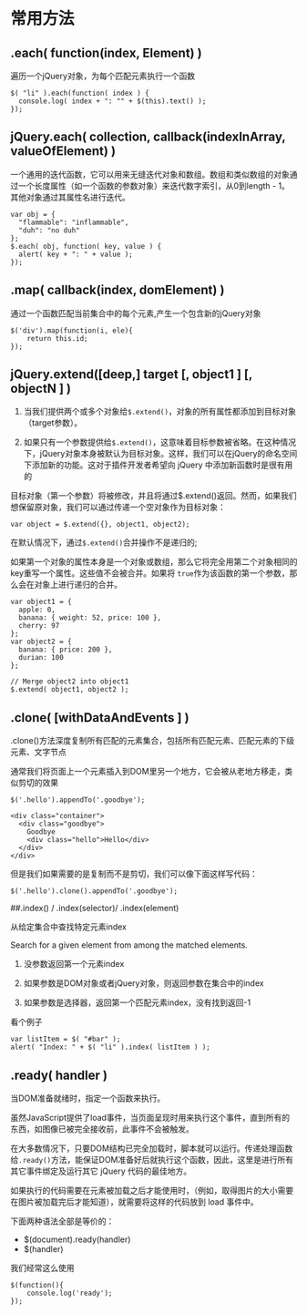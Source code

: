 # 常用方法

## .each( function(index, Element) )

遍历一个jQuery对象，为每个匹配元素执行一个函数

	$( "li" ).each(function( index ) {
	  console.log( index + ": "" + $(this).text() );
	});

## jQuery.each( collection, callback(indexInArray, valueOfElement) )

一个通用的迭代函数，它可以用来无缝迭代对象和数组。数组和类似数组的对象通过一个长度属性（如一个函数的参数对象）来迭代数字索引，从0到length - 1。其他对象通过其属性名进行迭代。

	var obj = {
	  "flammable": "inflammable",
	  "duh": "no duh"
	};
	$.each( obj, function( key, value ) {
	  alert( key + ": " + value );
	});

## .map( callback(index, domElement) )

通过一个函数匹配当前集合中的每个元素,产生一个包含新的jQuery对象

	$('div').map(function(i, ele){
		return this.id;
	});

## jQuery.extend([deep,] target [, object1 ] [, objectN ] )

1. 当我们提供两个或多个对象给`$.extend()`，对象的所有属性都添加到目标对象（target参数）。

2. 如果只有一个参数提供给`$.extend()`，这意味着目标参数被省略。在这种情况下，jQuery对象本身被默认为目标对象。这样，我们可以在jQuery的命名空间下添加新的功能。这对于插件开发者希望向 jQuery 中添加新函数时是很有用的

目标对象（第一个参数）将被修改，并且将通过$.extend()返回。然而，如果我们想保留原对象，我们可以通过传递一个空对象作为目标对象：

	var object = $.extend({}, object1, object2);

在默认情况下，通过`$.extend()`合并操作不是递归的;

如果第一个对象的属性本身是一个对象或数组，那么它将完全用第二个对象相同的key重写一个属性。这些值不会被合并。如果将 `true`作为该函数的第一个参数，那么会在对象上进行递归的合并。

	var object1 = {
	  apple: 0,
	  banana: { weight: 52, price: 100 },
	  cherry: 97
	};
	var object2 = {
	  banana: { price: 200 },
	  durian: 100
	};

	// Merge object2 into object1
	$.extend( object1, object2 );

## .clone( [withDataAndEvents ] )

.clone()方法深度复制所有匹配的元素集合，包括所有匹配元素、匹配元素的下级元素、文字节点

通常我们将页面上一个元素插入到DOM里另一个地方，它会被从老地方移走，类似剪切的效果


	$('.hello').appendTo('.goodbye');

	<div class="container">
	  <div class="goodbye">
	    Goodbye
	    <div class="hello">Hello</div>
	  </div>
	</div>

但是我们如果需要的是复制而不是剪切，我们可以像下面这样写代码：

	$('.hello').clone().appendTo('.goodbye');

##.index() / .index(selector)/ .index(element)

从给定集合中查找特定元素index

Search for a given element from among the matched elements.

1. 没参数返回第一个元素index

2. 如果参数是DOM对象或者jQuery对象，则返回参数在集合中的index

3. 如果参数是选择器，返回第一个匹配元素index，没有找到返回-1

看个例子

	var listItem = $( "#bar" );
	alert( "Index: " + $( "li" ).index( listItem ) );

## .ready( handler )

当DOM准备就绪时，指定一个函数来执行。

虽然JavaScript提供了load事件，当页面呈现时用来执行这个事件，直到所有的东西，如图像已被完全接收前，此事件不会被触发。

在大多数情况下，只要DOM结构已完全加载时，脚本就可以运行。传递处理函数给`.ready()`方法，能保证DOM准备好后就执行这个函数，因此，这里是进行所有其它事件绑定及运行其它 jQuery 代码的最佳地方。

如果执行的代码需要在元素被加载之后才能使用时，（例如，取得图片的大小需要在图片被加载完后才能知道），就需要将这样的代码放到 load 事件中。

下面两种语法全部是等价的：

* $(document).ready(handler)
* $(handler)

我们经常这么使用

	$(function(){
		console.log('ready');
	});

